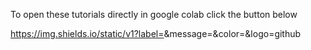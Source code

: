 To open these tutorials directly in google colab click the button below

https://img.shields.io/static/v1?label=<LABEL>&message=<MESSAGE>&color=<COLOR>&logo=github
  
  <a href="https://colab.research.google.com/github/gerberlab/MDSINE2_Paper/blob/master/google_colab/tutorial1_raw_data_visualization.ipynb"><img alt="" src="https://img.shields.io/badge/Google%20Colab-Open%20tutorial%201-blue?style=flat&logo=googlecolab"/></a>
  
   <a href="https://colab.research.google.com/github/gerberlab/MDSINE2_Paper/blob/master/google_colab/tutorial2_inference.ipynb.ipynb"><img alt="" src="https://img.shields.io/badge/Google%20Colab-Open%20tutorial%202-blue?style=flat&logo=googlecolab"/></a>
  
   <a href="https://colab.research.google.com/github/gerberlab/MDSINE2_Paper/blob/master/google_colab/tutorial3_reproduce_figures.ipynb"><img alt="" src="https://img.shields.io/badge/Google%20Colab-Open%20tutorial%203-blue?style=flat&logo=googlecolab"/></a>
    
